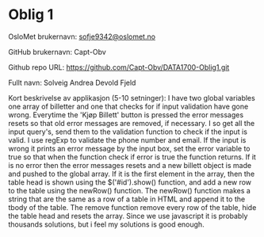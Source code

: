 Oblig 1
=======
OsloMet brukernavn: sofje9342@oslomet.no

GitHub brukernavn: Capt-Obv 

Github repo URL: https://github.com/Capt-Obv/DATA1700-Oblig1.git

Fullt navn: Solveig Andrea Devold Fjeld

Kort beskrivelse av applikasjon (5-10 setninger):
I have two global variables one array of billetter and one that checks for if input validation have gone wrong. Everytime the 
'Kjøp Billett' button is pressed the error messages  resets so that old error messages are removed, if necessary. 
I so get all the input query's, send them to the validation function to check if the input is valid. I use regExp to
validate the phone number and email. If the input is wrong it prints an error message by the input box, set the error 
variable to true so that when the function check if error is true the function returns. If it is no  error then the
error messages resets and a new billett object is made and pushed to the global array. If it is the first element in the
array, then the table head is shown using the $('#id').show() function, and add a new row to the table using the newRow() 
function. The newRow() function makes a string that are the same as a row of a table in HTML and append it to the tbody
of the table. The remove function remove every row of the table, hide the table head and resets the array. Since we use javascript
it is probably thousands solutions, but i feel my solutions is good enough.